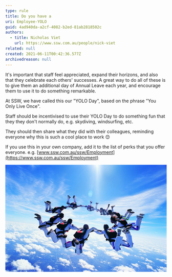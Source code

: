 ```yaml
---
type: rule
title: Do you have a
uri: Employee-YOLO
guid: 4ad940da-a2cf-4082-b2ed-81ab2818502c
authors:
  - title: Nicholas Viet
    url: https://www.ssw.com.au/people/nick-viet
related: null
created: 2021-06-11T00:42:36.577Z
archivedreason: null
---
```



It's important that staff feel appreciated, expand their horizons, and also that they celebrate each others' successes. A great way to do all of these is to give them an additional day of Annual Leave each year, and encourage them to use it to do something remarkable. 

At SSW, we have called this our "YOLO Day", based on the phrase "You Only Live Once". 

Staff should be incentivised to use their YOLO Day to do something fun that they they don't normally do, e.g. skydiving, windsurfing, etc. 

They should then share what they did with their colleagues, reminding everyone why this is such a cool place to work 😊

If you use this in your own company, add it to the list of perks that you offer everyone. e.g. [www.ssw.com.au/ssw/Employment](https://www.ssw.com.au/ssw/Employment)

![Figure: Sometimes people need a nudge to do something they'll remember for ever](ThinkstockPhotos-dv617062-1.jpg)

<!--endintro-->